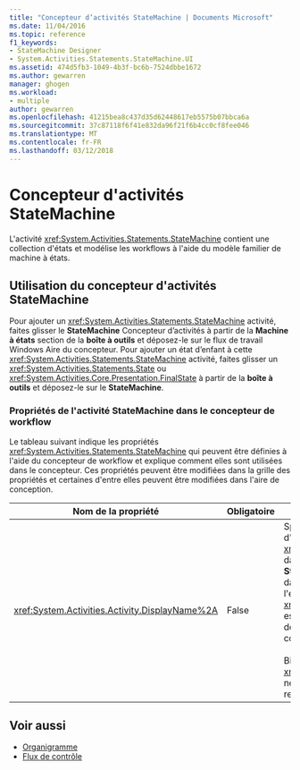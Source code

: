 ```yaml
---
title: "Concepteur d’activités StateMachine | Documents Microsoft"
ms.date: 11/04/2016
ms.topic: reference
f1_keywords:
- StateMachine Designer
- System.Activities.Statements.StateMachine.UI
ms.assetid: 474d5fb3-1049-4b3f-bc6b-7524dbbe1672
ms.author: gewarren
manager: ghogen
ms.workload:
- multiple
author: gewarren
ms.openlocfilehash: 41215bea8c437d35d62448617eb5575b07bbca6a
ms.sourcegitcommit: 37c87118f6f41e832da96f21f6b4cc0cf8fee046
ms.translationtype: MT
ms.contentlocale: fr-FR
ms.lasthandoff: 03/12/2018
---
```

# <a name="statemachine-activity-designer"></a>Concepteur d'activités StateMachine
L'activité <xref:System.Activities.Statements.StateMachine> contient une collection d'états et modélise les workflows à l'aide du modèle familier de machine à états.

## <a name="using-the-statemachine-activity-designer"></a>Utilisation du concepteur d'activités StateMachine
 Pour ajouter un <xref:System.Activities.Statements.StateMachine> activité, faites glisser le **StateMachine** Concepteur d’activités à partir de la **Machine à états** section de la **boîte à outils** et déposez-le sur le flux de travail Windows Aire du concepteur. Pour ajouter un état d’enfant à cette <xref:System.Activities.Statements.StateMachine> activité, faites glisser un <xref:System.Activities.Statements.State> ou <xref:System.Activities.Core.Presentation.FinalState> à partir de la **boîte à outils** et déposez-le sur le **StateMachine**.

### <a name="statemachine-activity-properties-in-the-workflow-designer"></a>Propriétés de l'activité StateMachine dans le concepteur de workflow
 Le tableau suivant indique les propriétés  <xref:System.Activities.Statements.StateMachine> qui peuvent être définies à l'aide du concepteur de workflow et explique comment elles sont utilisées dans le concepteur. Ces propriétés peuvent être modifiées dans la grille des propriétés et certaines d'entre elles peuvent être modifiées dans l'aire de conception.

|Nom de la propriété|Obligatoire|Utilisation|
|-------------------|--------------|-----------|
|<xref:System.Activities.Activity.DisplayName%2A>|False|Spécifie le nom convivial du concepteur d'activités <xref:System.Activities.Statements.StateMachine> dans l'en-tête. La valeur par défaut est **StateMachine**. La valeur peut être modifiée dans la grille Propriétés ou directement dans l'en-tête du concepteur d'activités. <xref:System.Activities.Activity.DisplayName%2A> est utilisé dans l'exploration à l'aide de la barre de navigation qui est affichée en haut du concepteur de workflow.<br /><br /> Bien que la propriété <xref:System.Activities.Activity.DisplayName%2A> ne soit pas strictement obligatoire, il est recommandé d'en utiliser une.|

## <a name="see-also"></a>Voir aussi

- [Organigramme](../workflow-designer/flowchart-activity-designer.md)
- [Flux de contrôle](../workflow-designer/control-flow-activity-designers.md)